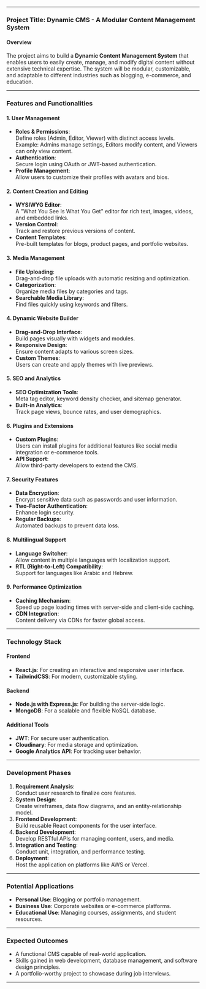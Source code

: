 
---

### **Project Title: Dynamic CMS - A Modular Content Management System**

#### **Overview**  
The project aims to build a **Dynamic Content Management System** that enables users to easily create, manage, and modify digital content without extensive technical expertise. The system will be modular, customizable, and adaptable to different industries such as blogging, e-commerce, and education.

---

### **Features and Functionalities**  

#### **1. User Management**
- **Roles & Permissions**:  
  Define roles (Admin, Editor, Viewer) with distinct access levels.  
  Example: Admins manage settings, Editors modify content, and Viewers can only view content.  
- **Authentication**:  
  Secure login using OAuth or JWT-based authentication.
- **Profile Management**:  
  Allow users to customize their profiles with avatars and bios.

#### **2. Content Creation and Editing**
- **WYSIWYG Editor**:  
  A "What You See Is What You Get" editor for rich text, images, videos, and embedded links.  
- **Version Control**:  
  Track and restore previous versions of content.  
- **Content Templates**:  
  Pre-built templates for blogs, product pages, and portfolio websites.

#### **3. Media Management**
- **File Uploading**:  
  Drag-and-drop file uploads with automatic resizing and optimization.  
- **Categorization**:  
  Organize media files by categories and tags.  
- **Searchable Media Library**:  
  Find files quickly using keywords and filters.

#### **4. Dynamic Website Builder**
- **Drag-and-Drop Interface**:  
  Build pages visually with widgets and modules.  
- **Responsive Design**:  
  Ensure content adapts to various screen sizes.  
- **Custom Themes**:  
  Users can create and apply themes with live previews.

#### **5. SEO and Analytics**
- **SEO Optimization Tools**:  
  Meta tag editor, keyword density checker, and sitemap generator.  
- **Built-in Analytics**:  
  Track page views, bounce rates, and user demographics.  

#### **6. Plugins and Extensions**
- **Custom Plugins**:  
  Users can install plugins for additional features like social media integration or e-commerce tools.  
- **API Support**:  
  Allow third-party developers to extend the CMS.

#### **7. Security Features**
- **Data Encryption**:  
  Encrypt sensitive data such as passwords and user information.  
- **Two-Factor Authentication**:  
  Enhance login security.  
- **Regular Backups**:  
  Automated backups to prevent data loss.

#### **8. Multilingual Support**
- **Language Switcher**:  
  Allow content in multiple languages with localization support.  
- **RTL (Right-to-Left) Compatibility**:  
  Support for languages like Arabic and Hebrew.

#### **9. Performance Optimization**
- **Caching Mechanism**:  
  Speed up page loading times with server-side and client-side caching.  
- **CDN Integration**:  
  Content delivery via CDNs for faster global access.

---

### **Technology Stack**
#### **Frontend**
- **React.js**: For creating an interactive and responsive user interface.  
- **TailwindCSS**: For modern, customizable styling.  

#### **Backend**
- **Node.js with Express.js**: For building the server-side logic.  
- **MongoDB**: For a scalable and flexible NoSQL database.  

#### **Additional Tools**
- **JWT**: For secure user authentication.  
- **Cloudinary**: For media storage and optimization.  
- **Google Analytics API**: For tracking user behavior.

---

### **Development Phases**
1. **Requirement Analysis**:  
   Conduct user research to finalize core features.  
2. **System Design**:  
   Create wireframes, data flow diagrams, and an entity-relationship model.  
3. **Frontend Development**:  
   Build reusable React components for the user interface.  
4. **Backend Development**:  
   Develop RESTful APIs for managing content, users, and media.  
5. **Integration and Testing**:  
   Conduct unit, integration, and performance testing.  
6. **Deployment**:  
   Host the application on platforms like AWS or Vercel.

---

### **Potential Applications**
- **Personal Use**: Blogging or portfolio management.  
- **Business Use**: Corporate websites or e-commerce platforms.  
- **Educational Use**: Managing courses, assignments, and student resources.

---

### **Expected Outcomes**
- A functional CMS capable of real-world application.  
- Skills gained in web development, database management, and software design principles.  
- A portfolio-worthy project to showcase during job interviews.

---




